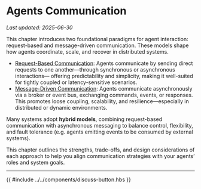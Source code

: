 # Agents Communication

_Last updated: 2025-06-30_

This chapter introduces two foundational paradigms for agent interaction:
request-based and message-driven communication. These models shape how agents
coordinate, scale, and recover in distributed systems.

- [Request-Based Communication](./Request-Based.md): Agents communicate by
  sending direct requests to one another—through synchronous or asynchronous
  interactions— offering predictability and simplicity, making it well-suited
  for tightly coupled or latency-sensitive scenarios.
- [Message-Driven Communication](./Message-Driven.md): Agents communicate
  asynchronously via a broker or event bus, exchanging commands, events, or
  responses. This promotes loose coupling, scalability, and
  resilience—especially in distributed or dynamic environments.

Many systems adopt **hybrid models**, combining request-based communication with
asynchronous messaging to balance control, flexibility, and fault tolerance
(e.g. agents emitting events to be consumed by external systems).

This chapter outlines the strengths, trade-offs, and design considerations of
each approach to help you align communication strategies with your agents’ roles
and system goals.

---

{{ #include ../../components/discuss-button.hbs }}
